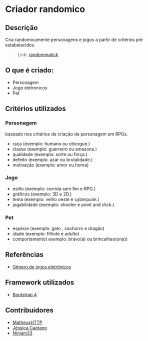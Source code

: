 # Criador randomico

## Descrição
Cria randomicamente personagens e jogos a partir de critérios pré estabelacidos.
> Link: [randommatick](https://marcosramon00.github.io/randommatick/)

## O que é criado:
- Personagem
- Jogo eletronicos
- Pet

## Critérios utilizados
### Personagem
baseado nos critérios de criação de personagem em RPGs.

- raça (exemplo: humano ou ciborgue.)
- classe (exemplo: guerreiro ou amazona.)
- qualidade (exemplo: sorte ou força.)
- defeito (exemplo: azar ou brutalidade.)
- motivação (exemplo: amor ou honra)

### Jogo
- estilo (exemplo: corrida sem fim e RPG.)
- gráficos (exemplo: 3D e 2D.)
- tema (exemplo: velho oeste e cyberpunk.)
- jogabilidade (exemplo: shooter e point and click.)

### Pet
- espécie (exemplo: gato , cachorro e dragão)
- idade (exemplo: filhote e adulto)
- comportamento( exemplo: bravo(a) ou brincalhao(ona))
## Referências
- [Gênero de jogos eletrônicos](https://pt.wikipedia.org/wiki/G%C3%AAneros_de_jogos_eletr%C3%B4nicos#Gr%C3%A1ficos)

## Framework utilizados
- [Bootstrap 4](https://getbootstrap.com/)

## Contribuidores
- [MatheusHTTP](https://github.com/MatheusHTTP)
- [Jéssica Caetano](https://www.instagram.com/jessicaetano)
- [Ninjam33](https://github.com/Ninjam33)
